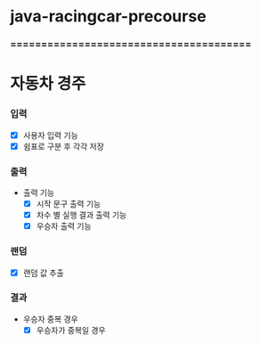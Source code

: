# java-racingcar-precourse

### =======================================

# 자동차 경주

### 입력
- [x] 사용자 입력 기능
- [x] 쉼표로 구분 후 각각 저장

### 출력
- 출력 기능
    - [x] 시작 문구 출력 기능
    - [x] 차수 별 실행 결과 출력 기능
    - [x] 우승자 출력 기능

### 랜덤 
- [x] 랜덤 값 추출

### 결과
- 우승자 중복 경우
  - [x] 우승자가 중복일 경우
